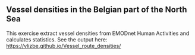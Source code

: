 ## Vessel densities in the Belgian part of the North Sea

This exercise extract vessel densities from EMODnet Human Activities and calculates statistics.
See the output here: https://vlizbe.github.io/Vessel_route_densities/
